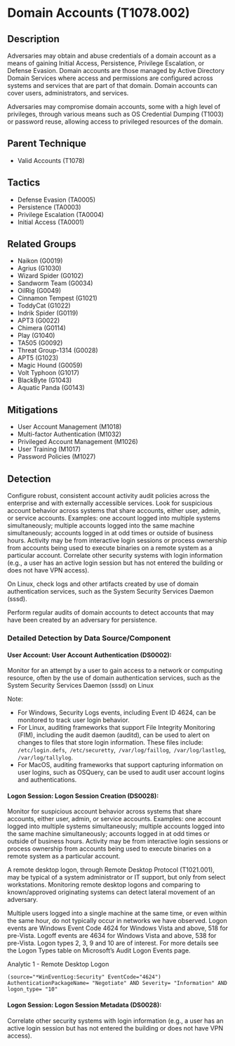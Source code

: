 # Domain Accounts (T1078.002)

## Description
Adversaries may obtain and abuse credentials of a domain account as a means of gaining Initial Access, Persistence, Privilege Escalation, or Defense Evasion. Domain accounts are those managed by Active Directory Domain Services where access and permissions are configured across systems and services that are part of that domain. Domain accounts can cover users, administrators, and services.

Adversaries may compromise domain accounts, some with a high level of privileges, through various means such as OS Credential Dumping (T1003) or password reuse, allowing access to privileged resources of the domain.

## Parent Technique
- Valid Accounts (T1078)

## Tactics
- Defense Evasion (TA0005)
- Persistence (TA0003)
- Privilege Escalation (TA0004)
- Initial Access (TA0001)

## Related Groups
- Naikon (G0019)
- Agrius (G1030)
- Wizard Spider (G0102)
- Sandworm Team (G0034)
- OilRig (G0049)
- Cinnamon Tempest (G1021)
- ToddyCat (G1022)
- Indrik Spider (G0119)
- APT3 (G0022)
- Chimera (G0114)
- Play (G1040)
- TA505 (G0092)
- Threat Group-1314 (G0028)
- APT5 (G1023)
- Magic Hound (G0059)
- Volt Typhoon (G1017)
- BlackByte (G1043)
- Aquatic Panda (G0143)

## Mitigations
- User Account Management (M1018)
- Multi-factor Authentication (M1032)
- Privileged Account Management (M1026)
- User Training (M1017)
- Password Policies (M1027)

## Detection
Configure robust, consistent account activity audit policies across the enterprise and with externally accessible services. Look for suspicious account behavior across systems that share accounts, either user, admin, or service accounts. Examples: one account logged into multiple systems simultaneously; multiple accounts logged into the same machine simultaneously; accounts logged in at odd times or outside of business hours. Activity may be from interactive login sessions or process ownership from accounts being used to execute binaries on a remote system as a particular account. Correlate other security systems with login information (e.g., a user has an active login session but has not entered the building or does not have VPN access).

On Linux, check logs and other artifacts created by use of domain authentication services, such as the System Security Services Daemon (sssd). 

Perform regular audits of domain accounts to detect accounts that may have been created by an adversary for persistence.

### Detailed Detection by Data Source/Component
#### User Account: User Account Authentication (DS0002): 
Monitor for an attempt by a user to gain access to a network or computing resource, often by the use of domain authentication services, such as the System Security Services Daemon (sssd) on Linux

Note:

- For Windows, Security Logs events, including Event ID 4624, can be monitored to track user login behavior.
- For Linux, auditing frameworks that support File Integrity Monitoring (FIM), including the audit daemon (auditd), can be used to alert on changes to files that store login information. These files include: ```/etc/login.defs```,``` /etc/securetty```,``` /var/log/faillog```,``` /var/log/lastlog```,``` /var/log/tallylog```.
- For MacOS, auditing frameworks that support capturing information on user logins, such as OSQuery, can be used to audit user account logins and authentications. 

#### Logon Session: Logon Session Creation (DS0028): 
Monitor for suspicious account behavior across systems that share accounts, either user, admin, or service accounts. Examples: one account logged into multiple systems simultaneously; multiple accounts logged into the same machine simultaneously; accounts logged in at odd times or outside of business hours. Activity may be from interactive login sessions or process ownership from accounts being used to execute binaries on a remote system as a particular account. 

A remote desktop logon, through Remote Desktop Protocol (T1021.001), may be typical of a system administrator or IT support, but only from select workstations. Monitoring remote desktop logons and comparing to known/approved originating systems can detect lateral movement of an adversary.

Multiple users logged into a single machine at the same time, or even within the same hour, do not typically occur in networks we have observed.
Logon events are Windows Event Code 4624 for Windows Vista and above, 518 for pre-Vista. Logoff events are 4634 for Windows Vista and above, 538 for pre-Vista. Logon types 2, 3, 9 and 10 are of interest. For more details see the Logon Types table on Microsoft’s Audit Logon Events page.

Analytic 1 - Remote Desktop Logon

```(source="*WinEventLog:Security" EventCode="4624") AuthenticationPackageName= "Negotiate" AND Severity= "Information" AND logon_type= "10"```


#### Logon Session: Logon Session Metadata (DS0028): 
Correlate other security systems with login information (e.g., a user has an active login session but has not entered the building or does not have VPN access).

